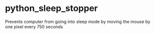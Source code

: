 # python_sleep_stopper
Prevents computer from going into sleep mode by moving the mouse by one pixel every 750 seconds
